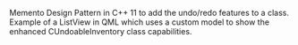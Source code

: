 Memento Design Pattern in C++ 11 to add the undo/redo features to a class.
Example of a ListView in QML which uses a custom model to show the enhanced CUndoableInventory class capabilities.
